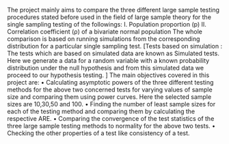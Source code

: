 The project mainly aims to compare the three different large sample testing procedures
 stated before used in the field of large sample theory for the single sampling testing of the
 followings:
 I. Population proportion (p)
 II. Correlation coefficient (ρ) of a bivariate normal population
 The whole comparison is based on running simulations from the corresponding distribution
 for a particular single sampling test.
 [Tests based on simulation : The tests which are based on simulated data are
 known as Simulated tests. Here we generate a data for a random variable with a known
 probability distribution under the null hypothesis and from this simulated data we proceed
 to our hypothesis testing. ]
 The main objectives covered in this project are:
 • Calculating asymptotic powers of the three different testing methods for the above
 two concerned tests for varying values of sample size and comparing them using
 power curves.
 Here the selected sample sizes are 10,30,50 and 100.
 • Finding the number of least sample sizes for each of the testing method and comparing
 them by calculating the respective ARE.
 • Comparing the convergence of the test statistics of the three large sample testing
 methods to normality for the above two tests.
 • Checking the other properties of a test like consistency of a test.
